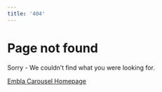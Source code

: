 ```yaml
---
title: '404'
---
```


# Page not found

Sorry - We couldn’t find what you were looking for.

[Embla Carousel Homepage](/)
